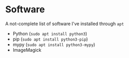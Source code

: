 # Software
A not-complete list of software I've installed through `apt`

* Python (`sudo apt install python3`)
* pip (`sudo apt install python3-pip`)
* mypy (`sudo apt install python3-mypy`)
* ImageMagick
